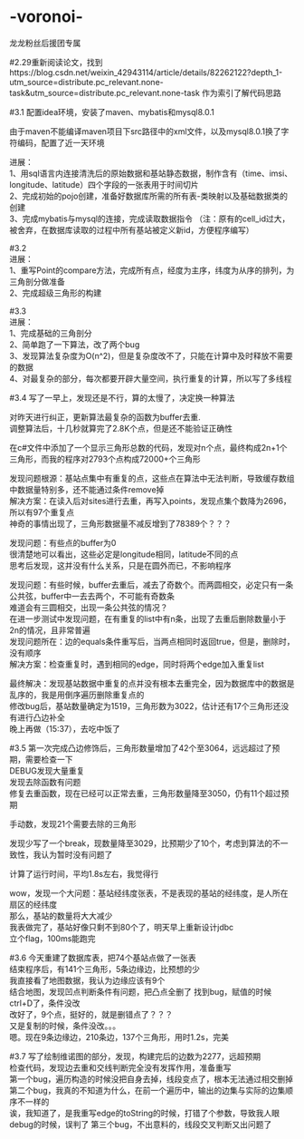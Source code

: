 # -voronoi-
龙龙粉丝后援团专属

#2.29重新阅读论文，找到https://blog.csdn.net/weixin_42943114/article/details/82262122?depth_1-utm_source=distribute.pc_relevant.none-task&utm_source=distribute.pc_relevant.none-task
作为索引了解代码思路

#3.1 
配置idea环境，安装了maven、mybatis和mysql8.0.1

由于maven不能编译maven项目下src路径中的xml文件，以及mysql8.0.1换了字符编码，配置了近一天环境 
 
进展：  
1、用sql语言内连接清洗后的原始数据和基站静态数据，制作含有（time、imsi、longitude、latitude）四个字段的一张表用于时间切片  
2、完成初始的pojo创建，准备好数据库所需的所有表-类映射以及基础数据类的创建  
3、完成mybatis与mysql的连接，完成读取数据指令
（注：原有的cell_id过大，被舍弃，在数据库读取的过程中所有基站被定义新id，方便程序编写）
      
#3.2  
进展：  
1、重写Point的compare方法，完成所有点，经度为主序，纬度为从序的排列，为三角剖分做准备  
2、完成超级三角形的构建  

#3.3  
进展：  
1、完成基础的三角剖分  
2、简单跑了一下算法，改了两个bug  
3、发现算法复杂度为O(n^2)，但是复杂度改不了，只能在计算中及时释放不需要的数据  
4、对最复杂的部分，每次都要开辟大量空间，执行重复的计算，所以写了多线程

#3.4
写了一早上，发现还是不行，算的太慢了，决定换一种算法  

对昨天进行纠正，更新算法最复杂的函数为buffer去重.  
调整算法后，十几秒就算完了2.8K个点，但是还不能验证正确性  

在c#文件中添加了一个显示三角形总数的代码，发现对n个点，最终构成2n+1个三角形，而我的程序对2793个点构成72000+个三角形  

发现问题根源：基站点集中有重复的点，这些点在算法中无法判断，导致缓存数组中数据量特别多，还不能通过条件remove掉  
解决方案：在读入后对sites进行去重，再写入points，发现点集个数降为2696，所以有97个重复点  
神奇的事情出现了，三角形数据量不减反增到了78389个？？？

发现问题：有些点的buffer为0  
很清楚地可以看出，这些必定是longitude相同，latitude不同的点  
思考后发现，这并没有什么关系，只是在圆外而已，不影响程序 

发现问题：有些时候，buffer去重后，减去了奇数个。而两圆相交，必定只有一条公共弦，buffer中一去去两个，不可能有奇数条  
难道会有三圆相交，出现一条公共弦的情况？  
在进一步测试中发现问题，在有重复的list中有n条，出现了去重后删除数量小于2n的情况，且非常普遍  
发现问题所在：边的equals条件重写后，当两点相同时返回true，但是，删除时，没有顺序  
解决方案：检查重复时，遇到相同的edge，同时将两个edge加入重复list

最终解决：发现基站数据中重复的点并没有根本去重完全，因为数据库中的数据是乱序的，我是用倒序遍历删除重复点的  
修改bug后，基站数量确定为1519，三角形数为3022，估计还有17个三角形还没有进行凸边补全  
晚上再做（15:37），去吃中饭了

#3.5
第一次完成凸边修饰后，三角形数量增加了42个至3064，远远超过了预期，需要检查一下  
DEBUG发现大量重复  
发现去除函数有问题  
修复去重函数，现在已经可以正常去重，三角形数量降至3050，仍有11个超过预期  

手动数，发现21个需要去除的三角形

发现少写了一个break，现数量降至3029，比预期少了10个，考虑到算法的不一致性，我认为暂时没有问题了  

计算了运行时间，平均1.8s左右，我觉得行

wow，发现一个大问题：基站经纬度张表，不是表现的基站的经纬度，是人所在扇区的经纬度  
那么，基站的数量将大大减少  
我表做完了，基站好像只剩不到80个了，明天早上重新设计jdbc  
立个flag，100ms能跑完

#3.6
今天重建了数据库表，把74个基站点做了一张表  
结束程序后，有141个三角形，5条边缘边，比预想的少  
我直接看了地图数据，我认为边缘应该有9个  
结合地图，发现凹点判断条件有问题，把凸点全删了 
找到bug，赋值的时候ctrl+D了，条件没改  
改好了，9个点，挺好的，就是删错点了？？？  
又是复制的时候，条件没改。。。  
嗯。现在9条边缘边，210条边，137个三角形，用时1.2s，完美

#3.7
写了绘制维诺图的部分，发现，构建完后的边数为2277，远超预期  
检查代码，发现边去重和交线判断完全没有发挥作用，准备重写  
第一个bug，遍历构造的时候没把自身去掉，线段变点了，根本无法通过相交删掉  
第二个bug，我真的不知道为什么，在前一个遍历中，输出的边集与实际的边集顺序不一样的  
诶，我知道了，是我重写edge的toString的时候，打错了个参数，导致我人眼debug的时候，误判了
第三个bug，不出意料的，线段交叉判断又出问题了